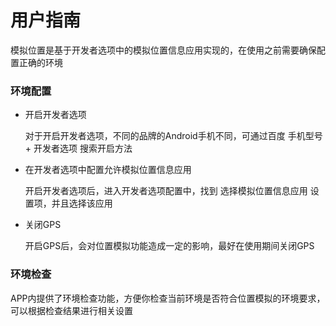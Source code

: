 # 用户指南
模拟位置是基于开发者选项中的模拟位置信息应用实现的，在使用之前需要确保配置正确的环境

### 环境配置
- 开启开发者选项

    对于开启开发者选项，不同的品牌的Android手机不同，可通过百度 手机型号 + 开发者选项 搜索开启方法
- 在开发者选项中配置允许模拟位置信息应用
    
    开启开发者选项后，进入开发者选项配置中，找到 选择模拟位置信息应用 设置项，并且选择该应用
- 关闭GPS

    开启GPS后，会对位置模拟功能造成一定的影响，最好在使用期间关闭GPS

### 环境检查
APP内提供了环境检查功能，方便你检查当前环境是否符合位置模拟的环境要求，可以根据检查结果进行相关设置